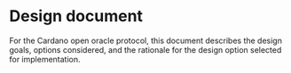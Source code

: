 # Design document

For the Cardano open oracle protocol, this document describes the design goals,
options considered, and the rationale for the design option selected for
implementation.
